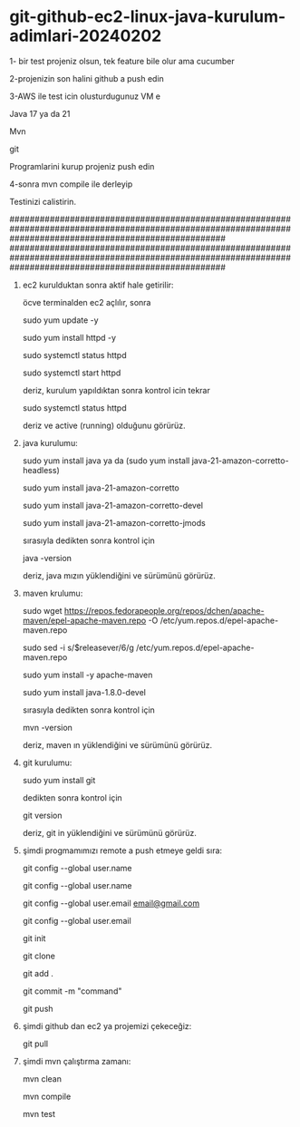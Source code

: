 # git-github-ec2-linux-java-kurulum-adimlari-20240202


1- bir test projeniz olsun, tek feature bile olur ama cucumber

2-projenizin son halini github a push edin

3-AWS ile test icin olusturdugunuz VM e

Java 17 ya da 21

Mvn

git

Programlarini kurup projeniz push edin

4-sonra mvn compile ile derleyip

Testinizi calistirin.

###########################################################################################################################################################
###########################################################################################################################################################

1. ec2 kurulduktan sonra aktif hale getirilir:
   
	öcve terminalden ec2 açlılır, sonra

	sudo yum update -y

	sudo yum install httpd -y

	sudo systemctl status httpd

	sudo systemctl start httpd

	deriz, kurulum yapıldıktan sonra kontrol icin tekrar

	sudo systemctl status httpd

	deriz ve active (running) olduğunu görürüz.


3. java kurulumu:
   
	sudo yum install java ya da (sudo yum install java-21-amazon-corretto-headless)

	sudo yum install java-21-amazon-corretto

	sudo yum install java-21-amazon-corretto-devel

	sudo yum install java-21-amazon-corretto-jmods

	sırasıyla dedikten sonra kontrol için

	java -version

	deriz, java mızın yüklendiğini ve sürümünü görürüz.


5. maven krulumu:
   
	sudo wget https://repos.fedorapeople.org/repos/dchen/apache-maven/epel-apache-maven.repo -O /etc/yum.repos.d/epel-apache-maven.repo

	sudo sed -i s/\$releasever/6/g /etc/yum.repos.d/epel-apache-maven.repo

	sudo yum install -y apache-maven

	sudo yum install java-1.8.0-devel

	sırasıyla dedikten sonra kontrol için

	mvn -version

	deriz, maven ın yüklendiğini ve sürümünü görürüz.

7. git kurulumu:
   
	sudo yum install git

	dedikten sonra kontrol için

	git version

	deriz, git in yüklendiğini ve sürümünü görürüz.


9. şimdi progmamımızı remote a push etmeye geldi sıra:
    
	git config --global user.name <name>
 
	git config --global user.name

	git config --global user.email <email@gmail.com>

	git config --global user.email

	git init

	git clone <github daki url>
 
	git add .

	git commit -m "command"

	git push <github daki url>
 

11. şimdi github dan ec2 ya projemizi çekeceğiz:

	git pull <github daki url>
 

12. şimdi mvn çalıştırma zamanı:
    
	mvn clean

	mvn compile

	mvn test

	
